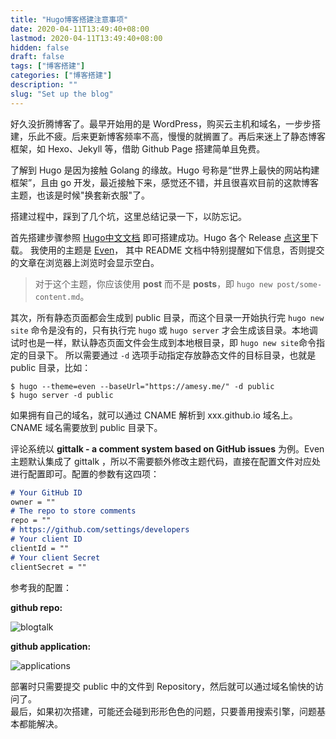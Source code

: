 ```yaml
---
title: "Hugo博客搭建注意事项"
date: 2020-04-11T13:49:40+08:00
lastmod: 2020-04-11T13:49:40+08:00
hidden: false
draft: false
tags: ["博客搭建"]
categories: ["博客搭建"]
description: ""
slug: "Set up the blog"
---
```


<!--more-->

好久没折腾博客了。最早开始用的是 WordPress，购买云主机和域名，一步步搭建，乐此不疲。后来更新博客频率不高，慢慢的就搁置了。再后来迷上了静态博客框架，如 Hexo、Jekyll 等，借助 Github Page 搭建简单且免费。

了解到 Hugo 是因为接触 Golang 的缘故。Hugo 号称是“世界上最快的网站构建框架”，且由 go 开发，最近接触下来，感觉还不错，并且很喜欢目前的这款博客主题，也该是时候"换套新衣服"了。

搭建过程中，踩到了几个坑，这里总结记录一下，以防忘记。

首先搭建步骤参照 [Hugo中文文档](https://www.gohugo.org/) 即可搭建成功。Hugo 各个 Release [点这里](https://github.com/gohugoio/hugo/releases)下载。
我使用的主题是 [Even](https://github.com/olOwOlo/hugo-theme-even/blob/master/README-zh.md)， 其中 README 文档中特别提醒如下信息，否则提交的文章在浏览器上浏览时会显示空白。

>   对于这个主题，你应该使用 **post** 而不是 **posts**，即 `hugo new post/some-content.md`。

其次，所有静态页面都会生成到 public 目录，而这个目录一开始执行完 `hugo new site` 命令是没有的，只有执行完 `hugo` 或 `hugo server` 才会生成该目录。本地调试时也是一样，默认静态页面文件会生成到本地根目录，即 `hugo new site`命令指定的目录下。 所以需要通过 `-d` 选项手动指定存放静态文件的目标目录，也就是 public 目录，比如：

```shell
$ hugo --theme=even --baseUrl="https://amesy.me/" -d public
$ hugo server -d public
```

如果拥有自己的域名，就可以通过 CNAME 解析到 xxx.github.io 域名上。CNAME 域名需要放到 public 目录下。

评论系统以 **gittalk - a comment system based on GitHub issues** 为例。Even 主题默认集成了 gittalk ，所以不需要额外修改主题代码，直接在配置文件对应处进行配置即可。配置的参数有这四项：

```markdown
# Your GitHub ID
owner = ""	
# The repo to store comments		
repo = ""	
# https://github.com/settings/developers
# Your client ID		 
clientId = ""	
# Your client Secret
clientSecret = ""   
```	 
 
参考我的配置：

**github repo:**

![blogtalk](https://p.qlogo.cn/qqmail_head/C6nnRGnPbvwlVslNHxDtemvOjTjEDAZ1u8e7mDoVhQrVo6vIjsUxkKjEsFiabqjCHjusYcDBrckE/0)

**github application:**

![applications](https://p.qlogo.cn/qqmail_head/C6nnRGnPbvwlVslNHxDtemvOjTjEDAZ1u8e7mDoVhQrsaibOTtJ8hkB6ZfYriaibZ2HBfUrvicDG9ek/0)


部署时只需要提交 public 中的文件到 Repository，然后就可以通过域名愉快的访问了。</br>
最后，如果初次搭建，可能还会碰到形形色色的问题，只要善用搜索引擎，问题基本都能解决。





